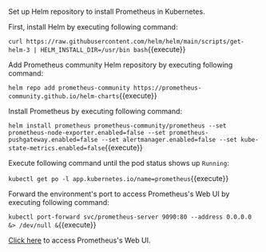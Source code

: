 Set up Helm repository to install Prometheus in Kubernetes.

First, install Helm by executing following command:

`curl https://raw.githubusercontent.com/helm/helm/main/scripts/get-helm-3 | HELM_INSTALL_DIR=/usr/bin bash`{{execute}}

Add Prometheus community Helm repository by executing following command:

`helm repo add prometheus-community https://prometheus-community.github.io/helm-charts`{{execute}}

Install Prometheus by executing following command:

`helm install prometheus prometheus-community/prometheus --set prometheus-node-exporter.enabled=false --set prometheus-pushgateway.enabled=false --set alertmanager.enabled=false --set kube-state-metrics.enabled=false`{{execute}}

Execute following command until the pod status shows up `Running`:

`kubectl get po -l app.kubernetes.io/name=prometheus`{{execute}}

Forward the environment's port to access Prometheus's Web UI by executing following command:

`kubectl port-forward svc/prometheus-server 9090:80 --address 0.0.0.0 &> /dev/null &`{{execute}}

[Click here]({{TRAFFIC_HOST1_9090}}) to access Prometheus's Web UI.
